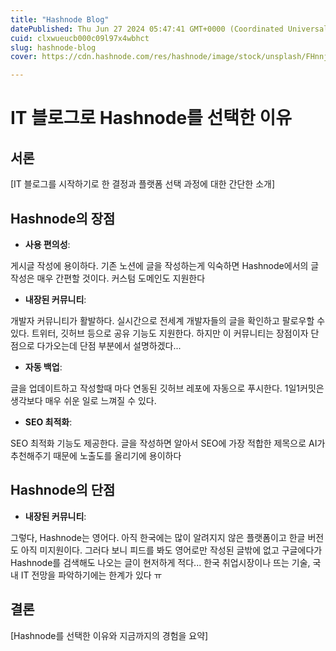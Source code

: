 ```yaml
---
title: "Hashnode Blog"
datePublished: Thu Jun 27 2024 05:47:41 GMT+0000 (Coordinated Universal Time)
cuid: clxwueucb000c09l97x4wbhct
slug: hashnode-blog
cover: https://cdn.hashnode.com/res/hashnode/image/stock/unsplash/FHnnjk1Yj7Y/upload/4dfd06e0a144e029c2e3ed5a6e7feb93.jpeg

---
```


# IT 블로그로 Hashnode를 선택한 이유

## 서론

\[IT 블로그를 시작하기로 한 결정과 플랫폼 선택 과정에 대한 간단한 소개\]

## Hashnode의 장점

* **사용 편의성**:
    

게시글 작성에 용이하다. 기존 노션에 글을 작성하는게 익숙하면 Hashnode에서의 글 작성은 매우 간편할 것이다. 커스텀 도메인도 지원한다

* **내장된 커뮤니티**:
    

개발자 커뮤니티가 활발하다. 실시간으로 전세계 개발자들의 글을 확인하고 팔로우할 수 있다. 트위터, 깃허브 등으로 공유 기능도 지원한다. 하지만 이 커뮤니티는 장점이자 단점으로 다가오는데 단점 부분에서 설명하겠다...

* **자동 백업**:
    

글을 업데이트하고 작성할때 마다 연동된 깃허브 레포에 자동으로 푸시한다. 1일1커밋은 생각보다 매우 쉬운 일로 느껴질 수 있다.

* **SEO 최적화**:
    

SEO 최적화 기능도 제공한다. 글을 작성하면 알아서 SEO에 가장 적합한 제목으로 AI가 추천해주기 때문에 노출도를 올리기에 용이하다

## Hashnode의 단점

* **내장된 커뮤니티**:
    

그렇다, Hashnode는 영어다. 아직 한국에는 많이 알려지지 않은 플랫폼이고 한글 버전도 아직 미지원이다. 그러다 보니 피드를 봐도 영어로만 작성된 글밖에 없고 구글에다가 Hashnode를 검색해도 나오는 글이 현저하게 적다... 한국 취업시장이나 뜨는 기술, 국내 IT 전망을 파악하기에는 한계가 있다 ㅠ

## 결론

\[Hashnode를 선택한 이유와 지금까지의 경험을 요약\]